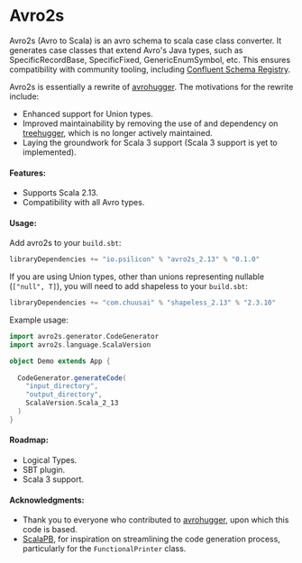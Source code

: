 # Avro2s

Avro2s (Avro to Scala) is an avro schema to scala case class converter. It generates case classes that extend Avro's Java types, such as SpecificRecordBase, SpecificFixed, GenericEnumSymbol, etc. This ensures compatibility with community tooling, including [Confluent Schema Registry](https://github.com/confluentinc/schema-registry).

Avro2s is essentially a rewrite of [avrohugger](https://github.com/julianpeeters/avrohugger). The motivations for the rewrite include:
 - Enhanced support for Union types.
 - Improved maintainability by removing the use of and dependency on [treehugger](https://github.com/eed3si9n/treehugger), which is no longer actively maintained.
 - Laying the groundwork for Scala 3 support (Scala 3 support is yet to implemented).

#### Features:
 - Supports Scala 2.13.
 - Compatibility with all Avro types.

#### Usage:
Add avro2s to your `build.sbt`:
```scala
libraryDependencies += "io.psilicon" % "avro2s_2.13" % "0.1.0"
```
If you are using Union types, other than unions representing nullable (`["null", T]`), you will need to add shapeless to your `build.sbt`:
```scala
libraryDependencies += "com.chuusai" % "shapeless_2.13" % "2.3.10"
```
Example usage:
```scala
import avro2s.generator.CodeGenerator
import avro2s.language.ScalaVersion

object Demo extends App {
  
  CodeGenerator.generateCode(
    "input_directory",
    "output_directory",
    ScalaVersion.Scala_2_13
  )
}  
```

#### Roadmap:
 - Logical Types.
 - SBT plugin.
 - Scala 3 support.

#### Acknowledgments:
 - Thank you to everyone who contributed to [avrohugger](https://github.com/julianpeeters/avrohugger), upon which this code is based.
 - [ScalaPB](https://github.com/scalapb/ScalaPB), for inspiration on streamlining the code generation process, particularly for the `FunctionalPrinter` class.